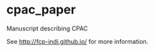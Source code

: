 cpac_paper
==========

Manuscript describing CPAC

See http://fcp-indi.github.io/ for more information.
